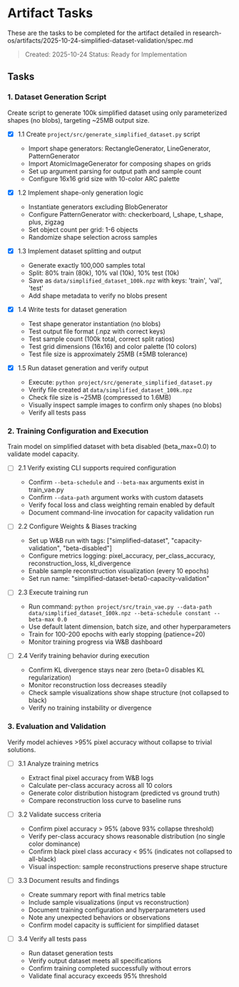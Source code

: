 # Artifact Tasks

These are the tasks to be completed for the artifact detailed in research-os/artifacts/2025-10-24-simplified-dataset-validation/spec.md

> Created: 2025-10-24
> Status: Ready for Implementation

## Tasks

### 1. Dataset Generation Script

Create script to generate 100k simplified dataset using only parameterized shapes (no blobs), targeting ~25MB output size.

- [x] 1.1 Create `project/src/generate_simplified_dataset.py` script
  - Import shape generators: RectangleGenerator, LineGenerator, PatternGenerator
  - Import AtomicImageGenerator for composing shapes on grids
  - Set up argument parsing for output path and sample count
  - Configure 16x16 grid size with 10-color ARC palette

- [x] 1.2 Implement shape-only generation logic
  - Instantiate generators excluding BlobGenerator
  - Configure PatternGenerator with: checkerboard, l_shape, t_shape, plus, zigzag
  - Set object count per grid: 1-6 objects
  - Randomize shape selection across samples

- [x] 1.3 Implement dataset splitting and output
  - Generate exactly 100,000 samples total
  - Split: 80% train (80k), 10% val (10k), 10% test (10k)
  - Save as `data/simplified_dataset_100k.npz` with keys: 'train', 'val', 'test'
  - Add shape metadata to verify no blobs present

- [x] 1.4 Write tests for dataset generation
  - Test shape generator instantiation (no blobs)
  - Test output file format (.npz with correct keys)
  - Test sample count (100k total, correct split ratios)
  - Test grid dimensions (16x16) and color palette (10 colors)
  - Test file size is approximately 25MB (±5MB tolerance)

- [x] 1.5 Run dataset generation and verify output
  - Execute: `python project/src/generate_simplified_dataset.py`
  - Verify file created at `data/simplified_dataset_100k.npz`
  - Check file size is ~25MB (compressed to 1.6MB)
  - Visually inspect sample images to confirm only shapes (no blobs)
  - Verify all tests pass

### 2. Training Configuration and Execution

Train model on simplified dataset with beta disabled (beta_max=0.0) to validate model capacity.

- [ ] 2.1 Verify existing CLI supports required configuration
  - Confirm `--beta-schedule` and `--beta-max` arguments exist in train_vae.py
  - Confirm `--data-path` argument works with custom datasets
  - Verify focal loss and class weighting remain enabled by default
  - Document command-line invocation for capacity validation run

- [ ] 2.2 Configure Weights & Biases tracking
  - Set up W&B run with tags: ["simplified-dataset", "capacity-validation", "beta-disabled"]
  - Configure metrics logging: pixel_accuracy, per_class_accuracy, reconstruction_loss, kl_divergence
  - Enable sample reconstruction visualization (every 10 epochs)
  - Set run name: "simplified-dataset-beta0-capacity-validation"

- [ ] 2.3 Execute training run
  - Run command: `python project/src/train_vae.py --data-path data/simplified_dataset_100k.npz --beta-schedule constant --beta-max 0.0`
  - Use default latent dimension, batch size, and other hyperparameters
  - Train for 100-200 epochs with early stopping (patience=20)
  - Monitor training progress via W&B dashboard

- [ ] 2.4 Verify training behavior during execution
  - Confirm KL divergence stays near zero (beta=0 disables KL regularization)
  - Monitor reconstruction loss decreases steadily
  - Check sample visualizations show shape structure (not collapsed to black)
  - Verify no training instability or divergence

### 3. Evaluation and Validation

Verify model achieves >95% pixel accuracy without collapse to trivial solutions.

- [ ] 3.1 Analyze training metrics
  - Extract final pixel accuracy from W&B logs
  - Calculate per-class accuracy across all 10 colors
  - Generate color distribution histogram (predicted vs ground truth)
  - Compare reconstruction loss curve to baseline runs

- [ ] 3.2 Validate success criteria
  - Confirm pixel accuracy > 95% (above 93% collapse threshold)
  - Verify per-class accuracy shows reasonable distribution (no single color dominance)
  - Confirm black pixel class accuracy < 95% (indicates not collapsed to all-black)
  - Visual inspection: sample reconstructions preserve shape structure

- [ ] 3.3 Document results and findings
  - Create summary report with final metrics table
  - Include sample visualizations (input vs reconstruction)
  - Document training configuration and hyperparameters used
  - Note any unexpected behaviors or observations
  - Confirm model capacity is sufficient for simplified dataset

- [ ] 3.4 Verify all tests pass
  - Run dataset generation tests
  - Verify output dataset meets all specifications
  - Confirm training completed successfully without errors
  - Validate final accuracy exceeds 95% threshold
